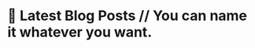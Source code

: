 # 📩 Latest Blog Posts // You can name it whatever you want.
<!-- BLOG-POST-LIST:START -->
<!-- BLOG-POST-LIST:END -->
